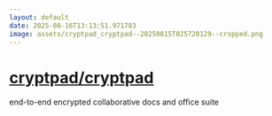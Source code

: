 ```yaml
---
layout: default
date: 2025-08-16T13:13:51.971783
image: assets/cryptpad_cryptpad--20250815T025720129--cropped.png
---
```


# [cryptpad/cryptpad](https://github.com/cryptpad/cryptpad)

end-to-end encrypted collaborative docs and office suite

